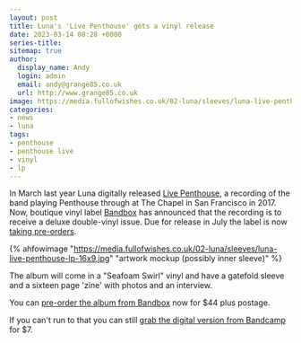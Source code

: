 ```yaml
---
layout: post
title: Luna's 'Live Penthouse' gets a vinyl release
date: 2023-03-14 08:28 +0000
series-title:
sitemap: true
author:
  display_name: Andy
  login: admin
  email: andy@grange85.co.uk
  url: http://www.grange85.co.uk
image: https://media.fullofwishes.co.uk/02-luna/sleeves/luna-live-penthouse-lp-16x9.jpg
categories:
- news
- luna
tags:
- penthouse
- penthouse live
- vinyl
- lp
---
```

In March last year Luna digitally released [Live Penthouse](https://luna.bandcamp.com/album/live-penthouse), a recording of the band playing Penthouse through at The Chapel in San Francisco in 2017. Now, boutique vinyl label [Bandbox](https://bandboxrocks.com) has announced that the recording is to receive a deluxe double-vinyl issue. Due for release in July the label is now [taking pre-orders](https://bandboxrocks.com/products/luna-live-penthouse?).

{% ahfowimage "https://media.fullofwishes.co.uk/02-luna/sleeves/luna-live-penthouse-lp-16x9.jpg" "artwork mockup (possibly inner sleeve)" %}

The album will come in a "Seafoam Swirl" vinyl and have a gatefold sleeve and a sixteen page 'zine' with photos and an interview.

You can [pre-order the album from Bandbox](https://bandboxrocks.com/products/luna-live-penthouse) now for $44 plus postage.

If you can't run to that you can still [grab the digital version from Bandcamp](https://luna.bandcamp.com/album/live-penthouse) for $7.


